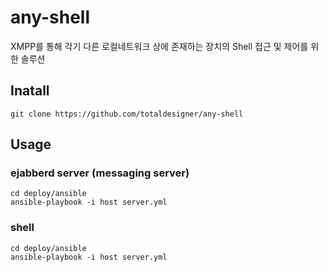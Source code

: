 # any-shell

XMPP를 통해 각기 다른 로컬네트워크 상에 존재하는 장치의 Shell 접근 및 제어를 위한 솔루션 

## Inatall 
``` shell
git clone https://github.com/totaldesigner/any-shell
```

## Usage
### ejabberd server (messaging server)
``` shell
cd deploy/ansible
ansible-playbook -i host server.yml

```
### shell
``` shell
cd deploy/ansible
ansible-playbook -i host server.yml

```